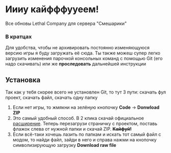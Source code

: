 # Иииу кайфффууеем!
Все обновы Lethal Company для сервера "Смешарики"
### В кратцах
Для удобства, чтобы не архивировать постоянно изменяющуюся версию игры
я буду загружать её сюда. Ты также можеш супер легко загрузить изменения
парочкой консольных команд с помощью Git (его надо скачивать) или же **проследовать** дальнейшей инструкции 
## Установка
Так как у тебя скорее всего не установлен Git, то тут 3 пути: скачать фул проект, скачать файл, скачать одну папку
1. Если нет игры, то жмякни на зелёную кнопочку **Code** -> **Donwload ZIP**
2. Это самый удобный способ. В 2 клика скачай официальное [расширение](https://chromewebstore.google.com/detail/gitzip-for-github/ffabmkklhbepgcgfonabamgnfafbdlkn?pli=1).
Теперь перезагрузи страничку с проектом, поставь флажок слева от нужной папки и скачай ZIP. **~~Кайфуй!~~**
3. Если всё-таки хочешь лазить по папкам и искать тот самый файл с модом,
то найди файл, зайди в него и справа нажми на кнопочку
символизирующую загрузку **Download raw file**